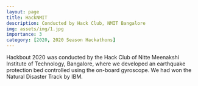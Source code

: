 ```yaml
---
layout: page
title: HackNMIT
description: Conducted by Hack Club, NMIT Bangalore
img: assets/img/1.jpg
importance: 3
category: [2020, 2020 Season Hackathons]
---
```


Hackbout 2020 was conducted by the Hack Club of Nitte Meenakshi Institute of Technology, Bangalore, where we developed an earthquake protection bed controlled using the on-board gyroscope. We had won the Natural Disaster Track by IBM.
